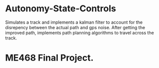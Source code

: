 
# Autonomy-State-Controls 

Simulates a track and implements a kalman filter to account for the disrepency between the actual path and gps noise. After getting the improved path, implements path planning algorithms to travel across the track. 

ME468 Final Project. 
=======

